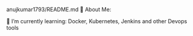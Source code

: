 anujkumar1793/README.md
💫 About Me:

🌱 I’m currently learning:
Docker, Kubernetes, Jenkins and other Devops tools
